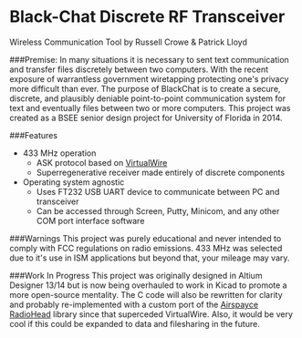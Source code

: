 Black-Chat Discrete RF Transceiver
==================================

Wireless Communication Tool by Russell Crowe & Patrick Lloyd

###Premise:
In many situations it is necessary to sent text communication and transfer files discretely between two computers. With the recent exposure of warrantless government wiretapping protecting one's privacy more difficult than ever. The purpose of BlackChat is to create a secure, discrete, and plausibly deniable point-to-point communication system for text and eventually files between two or more computers. This project was created as a BSEE senior design project for University of Florida in 2014.

###Features
* 433 MHz operation
  * ASK protocol based on [VirtualWire](http://www.airspayce.com/mikem/arduino/VirtualWire/)
  * Superregenerative receiver made entirely of discrete components
* Operating system agnostic
  * Uses FT232 USB UART device to communicate between PC and transceiver
  * Can be accessed through Screen, Putty, Minicom, and any other COM port interface software

###Warnings
This project was purely educational and never intended to comply with FCC regulations on radio emissions. 433 MHz was selected due to it's use in ISM applications but beyond that, your mileage may vary.

###Work In Progress
This project was originally designed in Altium Designer 13/14 but is now being overhauled to work in Kicad to promote a more open-source mentality. The C code will also be rewritten for clarity and probably re-implemented with a custom port of the [Airspayce RadioHead](http://www.airspayce.com/mikem/arduino/RadioHead/) library since that superceded VirtualWire. Also, it would be very cool if this could be expanded to data and filesharing in the future.